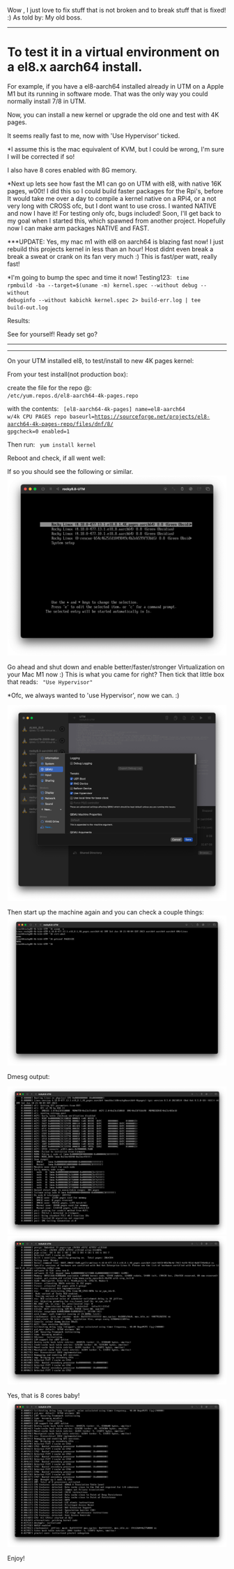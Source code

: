 Wow , I just love to fix stuff that is not broken and to break stuff that is fixed!  :) As told by: My old boss.
<hr>

# To test it in a virtual environment on a el8.x aarch64 install. 

For example, if you have
a el8-aarch64 installed already in UTM on a Apple M1 but its running in software mode.
That was the only way you could normally install 7/8 in UTM.

Now, you can install a new kernel or upgrade the old one and test with 4K pages.

It seems really fast to me, now with 'Use Hypervisor' ticked.

*I assume this is the mac equivalent of KVM, but I could be wrong, I'm sure I will be corrected if so!

I also have 8 cores enabled with 8G memory.

*Next up lets see how fast the M1 can go on UTM with el8, with native 16K pages, w00t!
I did this so I could build faster packages for the Rpi's, before It would take me over a day to compile
a kernel native on a RPi4, or a not very long with CROSS ofc, but I dont want to use cross. I wanted NATIVE
and now I have it! For testing only ofc, bugs included! Soon, I'll get back to my goal when I started this, 
which spawned from another project. Hopefully now I can make arm packages NATIVE and FAST. 


***UPDATE: Yes, my mac m1 with el8 on aarch64 is blazing fast now! I just rebuild this projects
kernel in less than an hour! Host didnt even break a break a sweat or crank on its fan very much :)
This is fast/per watt, really fast!

*I'm going to bump the spec and time it now!
Testing123:
<code>
time rpmbuild -ba --target=$(uname -m) kernel.spec --without debug --without debuginfo --without kabichk kernel.spec 2> build-err.log | tee build-out.log
</code>

Results:








See for yourself! Ready set go?
<hr>
<hr>
On your UTM installed el8, to test/install to new 4K pages kernel:


From your test install(not production box):

create the file for the repo @:
<code>
/etc/yum.repos.d/el8-aarch64-4k-pages.repo
</code>

with the contents:
<code>
[el8-aarch64-4k-pages]
name=el8-aarch64 w/4k CPU PAGES repo 
baseurl=https://sourceforge.net/projects/el8-aarch64-4k-pages-repo/files/dnf/8/
gpgcheck=0
enabled=1
</code>

Then run:
<code>
yum install kernel
</code>

Reboot and check, if all went well:

If so you should see the following or similar.
![8.8-on-Apple-Mac-M1-using-UTM](/assets/images/8.8UTM-boot.png?raw=true)

Go ahead and shut down and enable better/faster/stronger Virtualization on your Mac M1 now :)
This is what you came for right? Then tick that little box that reads:
<code>
"Use Hypervisor"
</code>

*Ofc, we always wanted to 'use Hypervisor', now we can. :)

  ![8.8-on-Apple-Mac-M1-using-UTM](/assets/images/8.8UTM-VIRT-TICK.png?raw=true)

Then start up the machine again and you can check a couple things:
![8.8-on-Apple-Mac-M1-using-UTM](/assets/images/8.8UTM-1.png?raw=true)

Dmesg output:

![8.8-on-Apple-Mac-M1-using-UTM](/assets/images/8.8UTM-dmesg1.png?raw=true)
![8.8-on-Apple-Mac-M1-using-UTM](/assets/images/8.8UTM-dmesg2.png?raw=true)

Yes, that is 8 cores baby!
![8.8-on-Apple-Mac-M1-using-UTM](/assets/images/8.8UTM-dmesg-8cores.png?raw=true)


Enjoy!

